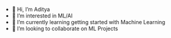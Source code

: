 - 👋 Hi, I’m Aditya
- 👀 I’m interested in ML/AI
- 🌱 I’m currently learning getting started with Machine Learning 
- 💞️ I’m looking to collaborate on ML Projects

<!---
wheresaditya/wheresaditya is a ✨ special ✨ repository because its `README.md` (this file) appears on your GitHub profile.
You can click the Preview link to take a look at your changes.
--->
